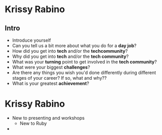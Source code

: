 # Krissy Rabino

## Intro

* Introduce yourself
* Can you tell us a bit more about what you do for a **day job**?
* How did you get into **tech** and/or the **techcommunity**?
* Why did you get into **tech** and/or the **tech community**?
* What was your **turning** point to get involved in the **tech community**?
* What were your biggest **challenges**?
* Are there any things you wish you'd done differently during different stages of your career? If so, what and why??
* What is your greatest **achievement**?

# Krissy Rabino

* New to presenting and workshops
    * New to Ruby
*
